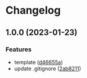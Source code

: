 # Changelog

## 1.0.0 (2023-01-23)


### Features

* template ([d46655a](https://github.com/Ruimve/TEMPALTE-LIB-ROLLUP/commit/d46655aecdb39f5f677c839386202ecbe40dceae))
* update .gitignore ([2ab8211](https://github.com/Ruimve/TEMPALTE-LIB-ROLLUP/commit/2ab82112d649dbb57be41ce866a907cedee9b614))
